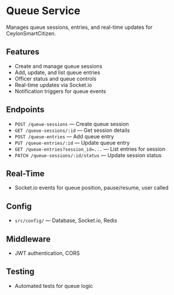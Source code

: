 # Queue Service

Manages queue sessions, entries, and real-time updates for CeylonSmartCitizen.

## Features
- Create and manage queue sessions
- Add, update, and list queue entries
- Officer status and queue controls
- Real-time updates via Socket.io
- Notification triggers for queue events

## Endpoints
- `POST /queue-sessions` — Create queue session
- `GET /queue-sessions/:id` — Get session details
- `POST /queue-entries` — Add queue entry
- `PUT /queue-entries/:id` — Update queue entry
- `GET /queue-entries?session_id=...` — List entries for session
- `PATCH /queue-sessions/:id/status` — Update session status

## Real-Time
- Socket.io events for queue position, pause/resume, user called

## Config
- `src/config/` — Database, Socket.io, Redis

## Middleware
- JWT authentication, CORS

## Testing
- Automated tests for queue logic
